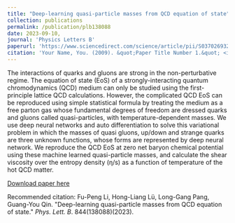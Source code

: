 ```yaml
---
title: "Deep-learning quasi-particle masses from QCD equation of state"
collection: publications
permalink: /publication/plb138088
date: 2023-09-10,
journal: 'Physics Letters B'
paperurl: 'https://www.sciencedirect.com/science/article/pii/S0370269323004227'
citation: 'Your Name, You. (2009). &quot;Paper Title Number 1.&quot; <i>Journal 1</i>. 1(1).'
---
```

The interactions of quarks and gluons are strong in the non-perturbative regime. The equation of state (EoS) of a strongly-interacting quantum chromodynamics (QCD) medium can only be studied using the first-principle lattice QCD calculations. However, the complicated QCD EoS can be reproduced using simple statistical formula by treating the medium as a free parton gas whose fundamental degrees of freedom are dressed quarks and gluons called quasi-particles, with temperature-dependent masses. We use deep neural networks and auto differentiation to solve this variational problem in which the masses of quasi gluons, up/down and strange quarks are three unknown functions, whose forms are represented by deep neural network. We reproduce the QCD EoS at zero net baryon chemical potential using these machine learned quasi-particle masses, and calculate the shear viscosity over the entropy density (η/s) as a function of temperature of the hot QCD matter.

[Download paper here](https://doi.org/10.1016/j.physletb.2023.138088)

Recommended citation: Fu-Peng Li, Hong-Liang Lü, Long-Gang Pang, Guang-You Qin. "Deep-learning quasi-particle masses from QCD equation of state." <i>Phys. Lett. B</i>. 844(138088)(2023).
